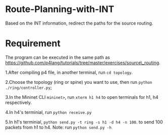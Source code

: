 # Route-Planning-with-INT
Based on the INT information, redirect the paths for the source routing.

# Requirement
The program can be executed in the same path as https://github.com/p4lang/tutorials/tree/master/exercises/source\_routing. 

1.After compiling p4 file, in another terminal, run ```cd topology```.

2.Choose the topology (ring or spine) you want to use, then run ```python ./ring/controller.py```;

3.In the Mininet CLI ```mininet>```, run ```xterm h1 h4``` to open terminals for h1, h4 respectively.

4.In h4's terminial, run ```python receive.py``` 

5.In h1's terminial, ```python send.py -t ring -s h1 -d h4 -n 100```. to send 100 packets from h1 to h4. Note: run ```python send.py -h```



